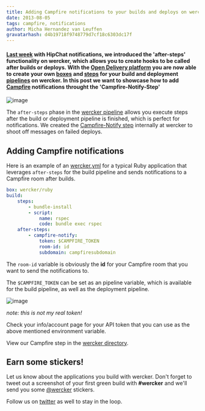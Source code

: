 ```yaml
---
title: Adding Campfire notifications to your builds and deploys on wercker
date: 2013-08-05
tags: campfire, notifications
author: Micha Hernandez van Leuffen
gravatarhash: d4b19718f9748779d7cf18c6303dc17f
---
```


<h4 class="subheader">
<a href="http://blog.wercker.com/2013/07/31/Add-hipchat-notifications.html">Last week</a> with HipChat notifications, we introduced the 'after-steps' functionality on wercker, which allows you to create hooks to be called after builds or deploys.
    With the <a href="http://blog.wercker.com/2013/07/22/Announcing-the-Open-Delivery-platform.html">Open Delivery platform</a> you are now able to create your own <a href="http://devcenter.wercker.com/articles/boxes/">boxes</a> and
<a href="http://devcenter.wercker.com/articles/steps/">steps</a> for your build and
deployment <a href="http://devcenter.wercker.com/articles/introduction/pipeline.html">pipelines</a> on wercker. In this post we want to showcase how to add <a href="http://campfirenow.com">Campfire</a> notifications throught the 'Campfire-Notify-Step'
</h4>

![image](http://f.cl.ly/items/263n40133k442U3E1p2A/wercker%2Bcampfire.png)

The `after-steps` phase in the [wercker pipeline](http://devcenter.wercker.com/articles/introduction/pipeline.html) allows you execute steps after the build or deployment pipeline is finished, which is perfect for notifications. We created the [Campfire-Notify step](https://app.wercker.com/#applications/51f2a3e8df5a46247c000e0d/tab/details) internally at wercker to shoot off messages on failed deploys.

## Adding Campfire notifications

Here is an example of an [wercker.yml](http://devcenter.wercker.com/articles/werckeryml/) for a typical Ruby application that leverages `after-steps`  for the build pipeline and sends notifications to a Campfire room after builds.

``` yaml
box: wercker/ruby
build:
    steps:
        - bundle-install
        - script:
            name: rspec
            code: bundle exec rspec
	after-steps:
        - campfire-notify:
            token: $CAMPFIRE_TOKEN
            room-id: id
            subdomain: campfiresubdomain
```

The `room-id` variable is obviously the **id** for your Campfire room that you want to send the notifications to.

The `$CAMPFIRE_TOKEN` can be set as an pipeline variable, which is available for the build pipeline, as well as the deployment pipeline.

![image](http://f.cl.ly/items/1R0L3O0c0m3t2p1N0F2M/Screen%20Shot%202013-08-05%20at%201.20.40%20PM.png)

_note: this is not my real token!_

Check your info/account page for your API token that you can use as the above mentioned environment variable.

View our Campfire step in the [wercker directory](https://app.wercker.com/#applications/51f2a3e8df5a46247c000e0d/tab/details).

## Earn some stickers!

Let us know about the applications you build with wercker. Don't forget to tweet out a screenshot of your first green build with **#wercker** and we'll send you some [@wercker](http://twitter.com/wercker) stickers.

Follow us on [twitter](http://twitter.com/wercker) as well to stay in the loop.
